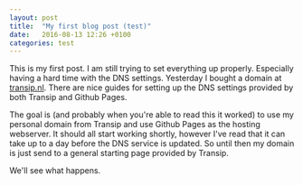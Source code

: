 ```yaml
---
layout: post
title:  "My first blog post (test)"
date:   2016-08-13 12:26 +0100
categories: test
---
```

This is my first post. I am still trying to set everything up properly. Especially having a hard time with the DNS settings. Yesterday I bought a domain at [transip.nl][transip]. There are nice guides for setting up the DNS settings provided by both Transip and Github Pages.

The goal is (and probably when you're able to read this it worked) to use my personal domain from Transip and use Github Pages as the hosting webserver. It should all start working shortly, however I've read that it can take up to a day before the DNS service is updated. So until then my domain is just send to a general starting page provided by Transip.

We'll see what happens.

[transip]: http://www.transip.nl
